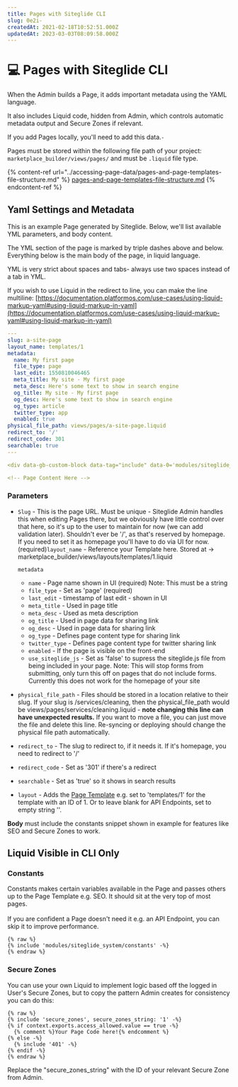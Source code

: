 ```yaml
---
title: Pages with Siteglide CLI
slug: 0e2i-
createdAt: 2021-02-18T10:52:51.000Z
updatedAt: 2023-03-03T08:09:58.000Z
---
```


# 💻 Pages with Siteglide CLI

When the Admin builds a Page, it adds important metadata using the YAML language.

It also includes Liquid code, hidden from Admin, which controls automatic metadata output and Secure Zones if relevant.

If you add Pages locally, you'll need to add this data.`-`

Pages must be stored within the following file path of your project: `marketplace_builder/views/pages/` and must be `.liquid` file type.

{% content-ref url="../accessing-page-data/pages-and-page-templates-file-structure.md" %}
[pages-and-page-templates-file-structure.md](../accessing-page-data/pages-and-page-templates-file-structure.md)
{% endcontent-ref %}

## Yaml Settings and Metadata

This is an example Page generated by Siteglide. Below, we'll list available YML parameters, and body content.

The YML section of the page is marked by triple dashes above and below. Everything below is the main body of the page, in liquid language.

YML is very strict about spaces and tabs- always use two spaces instead of a tab in YML.

If you wish to use Liquid in the redirect to line, you can make the line multiline: [https://documentation.platformos.com/use-cases/using-liquid-markup-yaml#using-liquid-markup-in-yaml](https://documentation.platformos.com/use-cases/using-liquid-markup-yaml#using-liquid-markup-in-yaml)

```yaml
---
slug: a-site-page
layout_name: templates/1
metadata:
  name: My first page
  file_type: page
  last_edit: 1550810046465
  meta_title: My site - My first page
  meta_desc: Here's some text to show in search engine
  og_title: My site - My first page
  og_desc: Here's some text to show in search engine
  og_type: article  
  twitter_type: app
  enabled: true
physical_file_path: views/pages/a-site-page.liquid
redirect_to: '/'
redirect_code: 301
searchable: true
---

<div data-gb-custom-block data-tag="include" data-0='modules/siteglide_system/constants'></div>

<!-- Page Content Here -->
```

### Parameters

*   `Slug` - This is the page URL. Must be unique - Siteglide Admin handles this when editing Pages there, but we obviously have little control over that here, so it's up to the user to maintain for now (we can add validation later). Shouldn't ever be '/', as that's reserved by homepage. If you need to set it as homepage you'll have to do via UI for now. (required)`layout_name` - Reference your Template here. Stored at -> marketplace\_builder/views/layouts/templates/1.liquid

    `metadata`

    * `name` - Page name shown in UI (required) Note: This must be a string
    * `file_type` - Set as 'page' (required)
    * `last_edit` - timestamp of last edit - shown in UI
    * `meta_title` - Used in page title
    * `meta_desc` - Used as meta description
    * `og_title` - Used in page data for sharing link
    * `og_desc` - Used in page data for sharing link
    * `og_type` - Defines page content type for sharing link
    * `twitter_type` - Defines page content type for twitter sharing link
    * `enabled` - If the page is visible on the front-end
    * `use_siteglide_js` - Set as 'false' to supress the siteglide.js file from being included in your page. Note: This will stop forms from submitting, only turn this off on pages that do not include forms. Currently this does not work for the homepage of your site
* `physical_file_path` - Files should be stored in a location relative to their slug. If your slug is /services/cleaning, then the physical\_file\_path would be views/pages/services/cleaning.liquid - **note changing this line can have unexpected results.** If you want to move a file, you can just move the file and delete this line. Re-syncing or deploying should change the physical file path automatically.&#x20;
* `redirect_to` - The slug to redirect to, if it needs it. If it's homepage, you need to redirect to '/'
* `redirect_code` - Set as '301' if there's a redirect
* `searchable` - Set as 'true' so it shows in search results
* `layout` - Adds the [Page Template](../getting-started-pages/page-templates.md) e.g. set to 'templates/1' for the template with an ID of 1. Or to leave blank for API Endpoints, set to empty string ''.&#x20;

**Body** must include the constants snippet shown in example for features like SEO and Secure Zones to work.

## Liquid Visible in CLI Only

### Constants

Constants makes certain variables available in the Page and passes others up to the Page Template e.g. SEO. It should sit at the very top of most pages. \
\
If you are confident a Page doesn't need it e.g. an API Endpoint, you can skip it to improve performance.

```liquid
{% raw %}
{% include 'modules/siteglide_system/constants' -%}
{% endraw %}
```

### Secure Zones

You can use your own Liquid to implement logic based off the logged in User's Secure Zones, but to copy the pattern Admin creates for consistency you can do this:

```liquid
{% raw %}
{% include 'secure_zones', secure_zones_string: '1' -%}
{% if context.exports.access_allowed.value == true -%}
  {% comment %}Your Page Code here!{% endcomment %}
{% else -%}
  {% include '401' -%}
{% endif -%}
{% endraw %}
```

Replace the "secure\_zones\_string" with the ID of your relevant Secure Zone from Admin.
